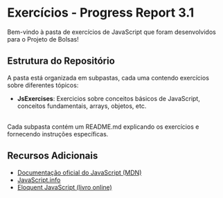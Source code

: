 # Exercícios - Progress Report 3.1

Bem-vindo à pasta de exercícios de JavaScript que foram desenvolvidos para o Projeto de Bolsas!

## Estrutura do Repositório

A pasta está organizada em subpastas, cada uma contendo exercícios sobre diferentes tópicos:

- **JsExercises**: Exercicios sobre conceitos básicos de JavaScript, conceitos fundamentais, arrays, objetos, etc.

\
Cada subpasta contém um README.md explicando os exercícios e fornecendo instruções específicas.

## Recursos Adicionais

- [Documentação oficial do JavaScript (MDN)](https://developer.mozilla.org/pt-BR/docs/Web/JavaScript)
- [JavaScript.info](https://javascript.info/)
- [Eloquent JavaScript (livro online)](https://eloquentjavascript.net/)

